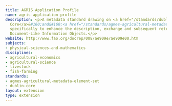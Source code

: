 ```yaml
---
title: AGRIS Application Profile
name: agris-application-profile
description: <p>A metadata standard drawing on <a href="/standards/dublin-core.html">Dublin
  Core</a>&#160;and&#160;<a href="/standards/agmes-agricultural-metadata-element-set.html">AgMES</a>&#160;created
  specifically to enhance the description, exchange and subsequent retrieval of agricultural
  Document-Like Information Objects.</p>
website: http://www.fao.org/docrep/008/ae909e/ae909e00.htm
subjects:
- physical-sciences-and-mathematics
disciplines:
- agricultural-economics
- agricultural-science
- livestock
- fish-farming
standards:
- agmes-agricultural-metadata-element-set
- dublin-core
layout: extension
type: extension
---
```


